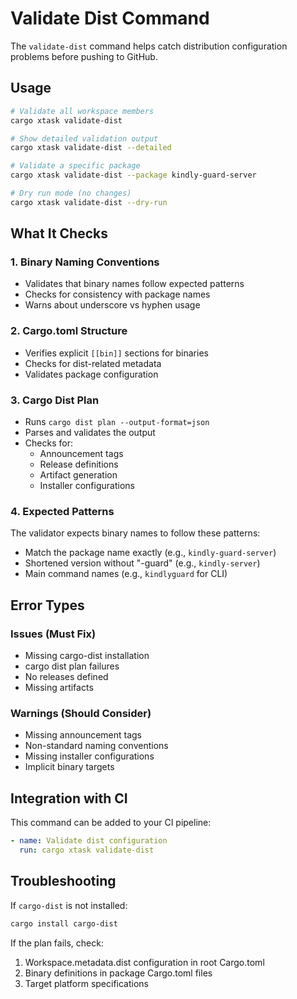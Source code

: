 # Validate Dist Command

The `validate-dist` command helps catch distribution configuration problems before pushing to GitHub.

## Usage

```bash
# Validate all workspace members
cargo xtask validate-dist

# Show detailed validation output
cargo xtask validate-dist --detailed

# Validate a specific package
cargo xtask validate-dist --package kindly-guard-server

# Dry run mode (no changes)
cargo xtask validate-dist --dry-run
```

## What It Checks

### 1. Binary Naming Conventions
- Validates that binary names follow expected patterns
- Checks for consistency with package names
- Warns about underscore vs hyphen usage

### 2. Cargo.toml Structure
- Verifies explicit `[[bin]]` sections for binaries
- Checks for dist-related metadata
- Validates package configuration

### 3. Cargo Dist Plan
- Runs `cargo dist plan --output-format=json`
- Parses and validates the output
- Checks for:
  - Announcement tags
  - Release definitions
  - Artifact generation
  - Installer configurations

### 4. Expected Patterns

The validator expects binary names to follow these patterns:
- Match the package name exactly (e.g., `kindly-guard-server`)
- Shortened version without "-guard" (e.g., `kindly-server`)
- Main command names (e.g., `kindlyguard` for CLI)

## Error Types

### Issues (Must Fix)
- Missing cargo-dist installation
- cargo dist plan failures
- No releases defined
- Missing artifacts

### Warnings (Should Consider)
- Missing announcement tags
- Non-standard naming conventions
- Missing installer configurations
- Implicit binary targets

## Integration with CI

This command can be added to your CI pipeline:

```yaml
- name: Validate dist configuration
  run: cargo xtask validate-dist
```

## Troubleshooting

If `cargo-dist` is not installed:
```bash
cargo install cargo-dist
```

If the plan fails, check:
1. Workspace.metadata.dist configuration in root Cargo.toml
2. Binary definitions in package Cargo.toml files
3. Target platform specifications